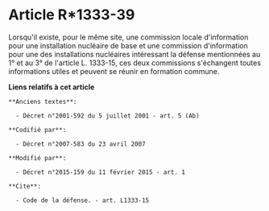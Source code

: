 # Article R*1333-39

Lorsqu'il existe, pour le même site, une commission locale d'information pour une installation nucléaire de base et une
commission d'information pour une des installations nucléaires intéressant la défense mentionnées au 1° et au 3° de l'article
L. 1333-15, ces deux commissions s'échangent toutes informations utiles et peuvent se réunir en formation commune.

**Liens relatifs à cet article**

	**Anciens textes**:

	  - Décret n°2001-592 du 5 juillet 2001 - art. 5 (Ab)

	**Codifié par**:

	  - Décret n°2007-583 du 23 avril 2007

	**Modifié par**:

	  - Décret n°2015-159 du 11 février 2015 - art. 1

	**Cite**:

	  - Code de la défense. - art. L1333-15
